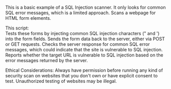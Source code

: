 This is a basic example of a SQL Injection scanner. It only looks for common SQL error messages, which is a limited approach.
Scans a webpage for HTML form elements.

This script:  
Tests these forms by injecting common SQL injection characters (" and ') into the form fields.
Sends the form data back to the server, either via POST or GET requests.
Checks the server response for common SQL error messages, which could indicate that the site is vulnerable to SQL injection.
Reports whether the target URL is vulnerable to SQL injection based on the error messages returned by the server.


Ethical Considerations: Always have permission before running any kind of security scan on websites that you don't own or have explicit consent to test. Unauthorized testing of websites may be illegal.
